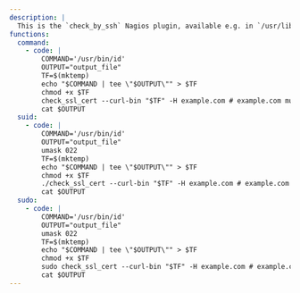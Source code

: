 ```yaml
---
description: |
  This is the `check_by_ssh` Nagios plugin, available e.g. in `/usr/lib/nagios/plugins/`.
functions:
  command:
    - code: |
        COMMAND='/usr/bin/id'
        OUTPUT="output_file"
        TF=$(mktemp)
        echo "$COMMAND | tee \"$OUTPUT\"" > $TF
        chmod +x $TF
        check_ssl_cert --curl-bin "$TF" -H example.com # example.com must provide TLS
        cat $OUTPUT
  suid:
    - code: |
        COMMAND='/usr/bin/id'
        OUTPUT="output_file"
        umask 022
        TF=$(mktemp)
        echo "$COMMAND | tee \"$OUTPUT\"" > $TF
        chmod +x $TF
        ./check_ssl_cert --curl-bin "$TF" -H example.com # example.com must provide TLS
        cat $OUTPUT
  sudo:
    - code: |
        COMMAND='/usr/bin/id'
        OUTPUT="output_file"
        umask 022
        TF=$(mktemp)
        echo "$COMMAND | tee \"$OUTPUT\"" > $TF
        chmod +x $TF
        sudo check_ssl_cert --curl-bin "$TF" -H example.com # example.com must provide TLS
        cat $OUTPUT
---
```

